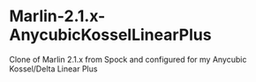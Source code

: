 # Marlin-2.1.x-AnycubicKosselLinearPlus
Clone of Marlin 2.1.x from Spock and configured for my Anycubic Kossel/Delta Linear Plus 
